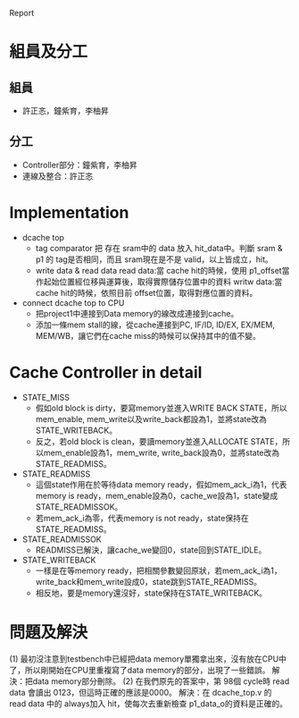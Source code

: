 Report

# 組員及分工
## 組員
- 許正忞，鐘紫育，李柚昇

## 分工
- Controller部分：鐘紫育，李柚昇
- 連線及整合：許正忞

# Implementation
- dcache top
    + tag comparator
        把 存在 sram中的 data 放入 hit_data中。判斷 sram & p1 的 tag是否相同，而且 sram現在是不是 valid，以上皆成立，hit。
    + write data & read data
        read data:當 cache hit的時候，使用 p1_offset當作起始位置經位移與運算後，取得實際儲存位置中的資料
        writw data:當 cache hit的時候，依照目前 offset位置，取得對應位置的資料。
- connect dcache top to CPU
    + 把project1中連接到Data memory的線改成連接到cache。
    + 添加一條mem stall的線，從cache連接到PC, IF/ID, ID/EX, EX/MEM, MEM/WB，讓它們在cache miss的時候可以保持其中的值不變。

# Cache Controller in detail
- STATE_MISS
    + 假如old block is dirty，要寫memory並進入WRITE BACK STATE，所以mem_enable, mem_write以及write_back都設為1，並將state改為STATE_WRITEBACK。
    + 反之，若old block is clean，要讀memory並進入ALLOCATE STATE，所以mem_enable設為1，mem_write, write_back設為0，並將state改為STATE_READMISS。
- STATE_READMISS
    + 這個state作用在於等待data memory ready，假如mem_ack_i為1，代表memory is ready，mem_enable設為0，cache_we設為1，state變成STATE_READMISSOK。
    + 若mem_ack_i為零，代表memory is not ready，state保持在STATE_READMISS。
- STATE_READMISSOK
    + READMISS已解決，讓cache_we變回0，state回到STATE_IDLE。
- STATE_WRITEBACK
    + 一樣是在等memory ready，把相關參數變回原狀，若mem_ack_i為1，write_back和mem_write設成0，state跳到STATE_READMISS。
    + 相反地，要是memory還沒好，state保持在STATE_WRITEBACK。

# 問題及解決
(1) 最初沒注意到testbench中已經把data memory單獨拿出來，沒有放在CPU中了，所以剛開始在CPU里重複寫了data memory的部分，出現了一些錯誤。
解決：把data memory部分刪除。
(2) 在我們原先的答案中，第 98個 cycle時 read data 會讀出 0123，但這時正確的應該是0000。
解決：在 dcache_top.v 的 read data 中的 always加入 hit，使每次去重新檢查 p1_data_o的資料是正確的。